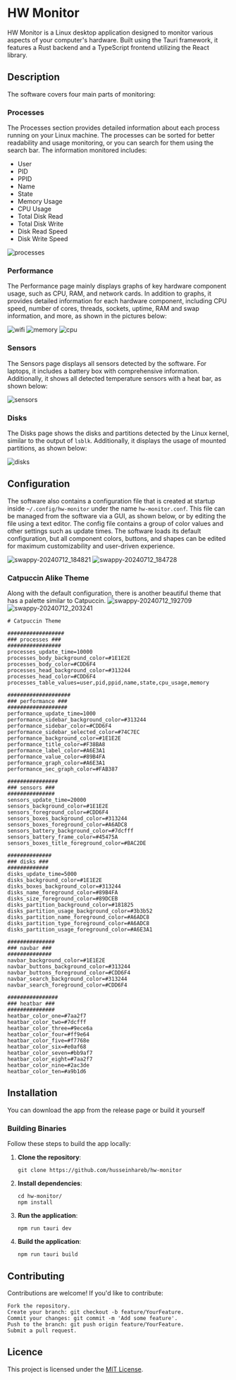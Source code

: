# HW Monitor

HW Monitor is a Linux desktop application designed to monitor various aspects of your computer's hardware. Built using the Tauri framework, it features a Rust backend and a TypeScript frontend utilizing the React library.

## Description

The software covers four main parts of monitoring:

### Processes

The Processes section provides detailed information about each process running on your Linux machine. The processes can be sorted for better readability and usage monitoring, or you can search for them using the search bar. The information monitored includes:

- User
- PID
- PPID
- Name
- State
- Memory Usage
- CPU Usage
- Total Disk Read
- Total Disk Write
- Disk Read Speed
- Disk Write Speed

![processes](https://github.com/user-attachments/assets/8cee2604-c3f8-4536-9182-7e884732fdf1)

### Performance

The Performance page mainly displays graphs of key hardware component usage, such as CPU, RAM, and network cards. In addition to graphs, it provides detailed information for each hardware component, including CPU speed, number of cores, threads, sockets, uptime, RAM and swap information, and more, as shown in the pictures below:

![wifi](https://github.com/user-attachments/assets/b48109fb-9b36-4b32-a8b8-6552e36583ef)
![memory](https://github.com/user-attachments/assets/a94d265c-b830-4d4f-8e5b-634d1c8852ee)
![cpu](https://github.com/user-attachments/assets/8cb21c87-054e-4b49-8474-1255644c8238)

### Sensors

The Sensors page displays all sensors detected by the software. For laptops, it includes a battery box with comprehensive information. Additionally, it shows all detected temperature sensors with a heat bar, as shown below:

![sensors](https://github.com/user-attachments/assets/6892ef7f-2343-4882-86dc-6ec7a67df6a8)

### Disks

The Disks page shows the disks and partitions detected by the Linux kernel, similar to the output of `lsblk`. Additionally, it displays the usage of mounted partitions, as shown below:

![disks](https://github.com/user-attachments/assets/5dcc2261-2e00-4eb3-89bd-c73a63d8c819)

## Configuration

The software also contains a configuration file that is created at startup inside `~/.config/hw-monitor` under the name `hw-monitor.conf`. This file can be managed from the software via a GUI, as shown below, or by editing the file using a text editor. The config file contains a group of color values and other settings such as update times. The software loads its default configuration, but all component colors, buttons, and shapes can be edited for maximum customizability and user-driven experience.

![swappy-20240712_184821](https://github.com/user-attachments/assets/37c15497-36bc-4d23-bf83-0811780e7cc7)
![swappy-20240712_184728](https://github.com/user-attachments/assets/aec3639a-c2e9-4b22-ba21-48f2c6799bd6)

### Catpuccin Alike Theme

Along with the default configuration, there is another beautiful theme that has a palette similar to Catpuccin.
![swappy-20240712_192709](https://github.com/user-attachments/assets/035d8c1c-1dbb-46b9-a1b9-60927b05ef61)
![swappy-20240712_203241](https://github.com/user-attachments/assets/242d3fae-cfd4-4256-84e4-3a4b6f79f252)

```shell
# Catpuccin Theme

##################
### processes ###
#################
processes_update_time=10000
processes_body_background_color=#1E1E2E
processes_body_color=#CDD6F4
processes_head_background_color=#313244
processes_head_color=#CDD6F4
processes_table_values=user,pid,ppid,name,state,cpu_usage,memory

####################
### performance ###
###################
performance_update_time=1000
performance_sidebar_background_color=#313244
performance_sidebar_color=#CDD6F4
performance_sidebar_selected_color=#74C7EC
performance_background_color=#1E1E2E
performance_title_color=#F38BA8
performance_label_color=#A6E3A1
performance_value_color=#89B4FA
performance_graph_color=#A6E3A1
performance_sec_graph_color=#FAB387

################
### sensors ###
###############
sensors_update_time=20000
sensors_background_color=#1E1E2E
sensors_foreground_color=#CDD6F4
sensors_boxes_background_color=#313244
sensors_boxes_foreground_color=#A6ADC8
sensors_battery_background_color=#7dcfff
sensors_battery_frame_color=#45475A
sensors_boxes_title_foreground_color=#BAC2DE

##############
### disks ###
#############
disks_update_time=5000
disks_background_color=#1E1E2E
disks_boxes_background_color=#313244
disks_name_foreground_color=#89B4FA
disks_size_foreground_color=#89DCEB
disks_partition_background_color=#181825
disks_partition_usage_background_color=#3b3b52
disks_partition_name_foreground_color=#A6ADC8
disks_partition_type_foreground_color=#A6ADC8
disks_partition_usage_foreground_color=#A6E3A1

###############
### navbar ###
##############
navbar_background_color=#1E1E2E
navbar_buttons_background_color=#313244
navbar_buttons_foreground_color=#CDD6F4
navbar_search_background_color=#313244
navbar_search_foreground_color=#CDD6F4

################
### heatbar ###
###############
heatbar_color_one=#7aa2f7
heatbar_color_two=#7dcfff
heatbar_color_three=#9ece6a
heatbar_color_four=#ff9e64
heatbar_color_five=#f7768e
heatbar_color_six=#e0af68
heatbar_color_seven=#bb9af7
heatbar_color_eight=#7aa2f7
heatbar_color_nine=#2ac3de
heatbar_color_ten=#a9b1d6
```

## Installation 
You can download the app from the release page or build it yourself 
### Building Binaries 
Follow these steps to build the app locally:

1. **Clone the repository**:

    ```
    git clone https://github.com/husseinhareb/hw-monitor
    ```

2. **Install dependencies**:

    ```
    cd hw-monitor/
    npm install
    ```

3. **Run the application**:

    ```
    npm run tauri dev
    ```
4. **Build the application**:
  
    ```
    npm run tauri build
    ```

## Contributing

Contributions are welcome! If you'd like to contribute:

    Fork the repository.
    Create your branch: git checkout -b feature/YourFeature.
    Commit your changes: git commit -m 'Add some feature'.
    Push to the branch: git push origin feature/YourFeature.
    Submit a pull request.

## Licence

This project is licensed under the [MIT License](https://github.com/husseinhareb/hw-monitor/blob/main/LICENSE).
